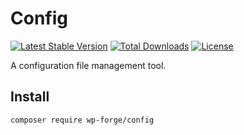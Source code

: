 # Config

[![Latest Stable Version](https://poser.pugx.org/wp-forge/config/v/stable)](https://packagist.org/packages/wp-forge/config)
[![Total Downloads](https://poser.pugx.org/wp-forge/config/downloads)](https://packagist.org/packages/wp-forge/config)
[![License](https://poser.pugx.org/wp-forge/config/license)](https://packagist.org/packages/wp-forge/config)

A configuration file management tool.

## Install
```$xslt
composer require wp-forge/config
```
